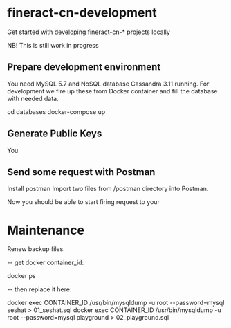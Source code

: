 # fineract-cn-development
Get started with developing fineract-cn-* projects locally

NB! This is still work in progress

## Prepare development environment

You need MySQL 5.7 and NoSQL database Cassandra 3.11 running.
For development we fire up these from Docker container and fill the database with needed data.

cd databases
docker-compose up



## Generate Public Keys

You 


## Send some request with Postman

Install postman
Import two files from /postman directory into Postman.

Now you should be able to start firing request to your 


# Maintenance 

Renew backup files.

-- get docker container_id:

docker ps 

-- then replace it here:

docker exec CONTAINER_ID /usr/bin/mysqldump -u root --password=mysql seshat > 01_seshat.sql
docker exec CONTAINER_ID /usr/bin/mysqldump -u root --password=mysql playground > 02_playground.sql
